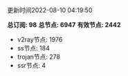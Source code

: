 更新时间2022-08-10 04:19:50

**总订阅: 98**
**总节点: 6947**
**有效节点: 2442**
- v2ray节点: 1976
- ss节点: 184
- trojan节点: 278
- ssr节点: 4
